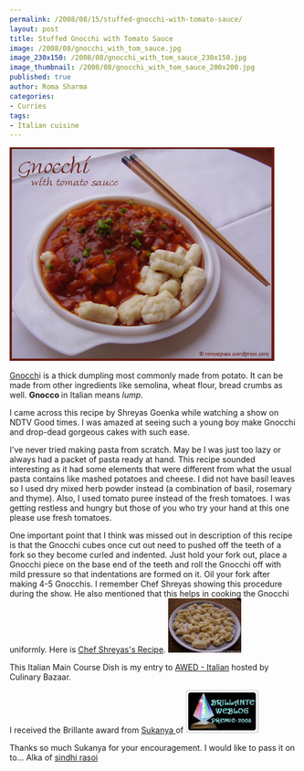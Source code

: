 ```yaml
--- 
permalink: /2008/08/15/stuffed-gnocchi-with-tomato-sauce/
layout: post
title: Stuffed Gnocchi with Tomato Sauce
image: /2008/08/gnocchi_with_tom_sauce.jpg
image_230x150: /2008/08/gnocchi_with_tom_sauce_230x150.jpg
image_thumbnail: /2008/08/gnocchi_with_tom_sauce_200x200.jpg
published: true
author: Roma Sharma
categories: 
- Curries
tags:
- Italian cuisine
---
```

<a href="/2008/08/gnocchi_with_tom_sauce.jpg"><img class="alignnone size-full wp-image-511" src="/2008/08/gnocchi_with_tom_sauce.jpg" alt="" width="464" height="374" /></a>

<a href="http://en.wikipedia.org/wiki/Gnocchi">Gnocch</a>i is a thick dumpling most commonly made from potato. It can be made from other ingredients like semolina, wheat flour, bread crumbs as well. <strong>Gnocco </strong>in Italian means <em>lump</em>.

I came across this recipe by Shreyas Goenka while watching a show on NDTV Good times. I was amazed at seeing such a young boy make Gnocchi and drop-dead gorgeous cakes with such ease.

I've never tried making pasta from scratch. May be I was just too lazy or always had a packet of pasta ready at hand. This recipe sounded interesting as it had some elements that were different from what the usual pasta contains like mashed potatoes and cheese. I did not have basil leaves so I used dry mixed herb powder instead (a combination of basil, rosemary and thyme). Also, I used tomato puree instead of the fresh tomatoes. I was getting restless and hungry but those of you who try your hand at this one please use fresh tomatoes.

One important point that I think was missed out in description of this recipe is that the Gnocchi cubes once cut out need to pushed off the teeth of a fork so they become curled and indented. Just hold your fork out, place a Gnocchi piece on the base end of the teeth and roll the Gnocchi off with mild pressure so that indentations are formed on it. Oil your fork after making 4-5 Gnocchis. I remember Chef Shreyas showing this procedure during the show. He also mentioned that this helps in cooking the Gnocchi uniformly. Here is <a href="http://www.ndtvcooks.com/showonlyrecipe.asp?cond=find&amp;id=3028&amp;category=Vegetarian">Chef Shreyas's Recipe</a>.
<a href="/2008/08/gnocchi.jpg"><img class="alignnone size-thumbnail wp-image-512" src="/2008/08/gnocchi.jpg?w=128" alt="" width="128" height="95" /></a>

This Italian Main Course Dish is my entry to <a href="http://culinarybazaar.blogspot.com/2008/07/benvenuto-to-awed-italiano.html">AWED - Italian</a> hosted by Culinary Bazaar.

I received the Brillante award from <a href="http://sukanya-keralaiyer.blogspot.com/">Sukanya </a>of
<a href="/2008/08/brillante.jpg"><img class="alignnone size-thumbnail wp-image-513" src="/2008/08/brillante.jpg?w=128" alt="" width="128" height="76" /></a>

Thanks so much Sukanya for your encouragement. I would like to pass it on to...
Alka of <a href="http://sindhirasoi.com/">sindhi rasoi</a>
